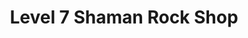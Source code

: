 ---
title: "Level 7 Shaman Rock Shop"
url: /grand-junction/level-7-shaman-rock-shop/
shop: Andenken
---